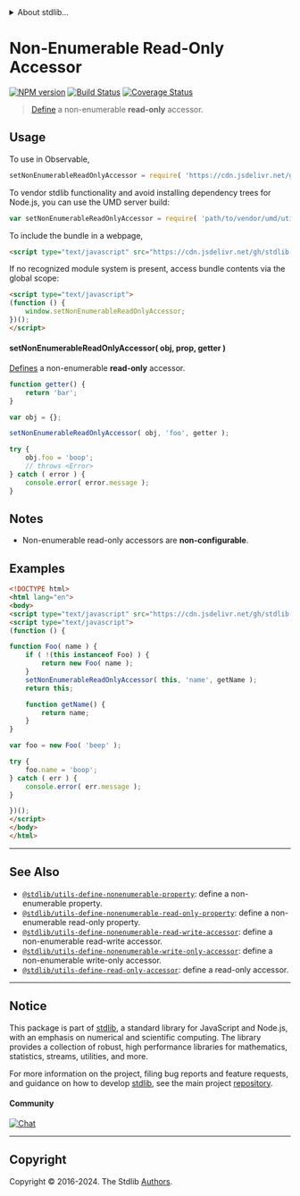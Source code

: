 <!--

@license Apache-2.0

Copyright (c) 2018 The Stdlib Authors.

Licensed under the Apache License, Version 2.0 (the "License");
you may not use this file except in compliance with the License.
You may obtain a copy of the License at

   http://www.apache.org/licenses/LICENSE-2.0

Unless required by applicable law or agreed to in writing, software
distributed under the License is distributed on an "AS IS" BASIS,
WITHOUT WARRANTIES OR CONDITIONS OF ANY KIND, either express or implied.
See the License for the specific language governing permissions and
limitations under the License.

-->


<details>
  <summary>
    About stdlib...
  </summary>
  <p>We believe in a future in which the web is a preferred environment for numerical computation. To help realize this future, we've built stdlib. stdlib is a standard library, with an emphasis on numerical and scientific computation, written in JavaScript (and C) for execution in browsers and in Node.js.</p>
  <p>The library is fully decomposable, being architected in such a way that you can swap out and mix and match APIs and functionality to cater to your exact preferences and use cases.</p>
  <p>When you use stdlib, you can be absolutely certain that you are using the most thorough, rigorous, well-written, studied, documented, tested, measured, and high-quality code out there.</p>
  <p>To join us in bringing numerical computing to the web, get started by checking us out on <a href="https://github.com/stdlib-js/stdlib">GitHub</a>, and please consider <a href="https://opencollective.com/stdlib">financially supporting stdlib</a>. We greatly appreciate your continued support!</p>
</details>

# Non-Enumerable Read-Only Accessor

[![NPM version][npm-image]][npm-url] [![Build Status][test-image]][test-url] [![Coverage Status][coverage-image]][coverage-url] <!-- [![dependencies][dependencies-image]][dependencies-url] -->

> [Define][@stdlib/utils/define-property] a non-enumerable **read-only** accessor.



<section class="usage">

## Usage

<!-- eslint-disable id-length -->

To use in Observable,

```javascript
setNonEnumerableReadOnlyAccessor = require( 'https://cdn.jsdelivr.net/gh/stdlib-js/utils-define-nonenumerable-read-only-accessor@v0.2.0-umd/browser.js' )
```

To vendor stdlib functionality and avoid installing dependency trees for Node.js, you can use the UMD server build:

```javascript
var setNonEnumerableReadOnlyAccessor = require( 'path/to/vendor/umd/utils-define-nonenumerable-read-only-accessor/index.js' )
```

To include the bundle in a webpage,

```html
<script type="text/javascript" src="https://cdn.jsdelivr.net/gh/stdlib-js/utils-define-nonenumerable-read-only-accessor@v0.2.0-umd/browser.js"></script>
```

If no recognized module system is present, access bundle contents via the global scope:

```html
<script type="text/javascript">
(function () {
    window.setNonEnumerableReadOnlyAccessor;
})();
</script>
```

#### setNonEnumerableReadOnlyAccessor( obj, prop, getter )

[Defines][@stdlib/utils/define-property] a non-enumerable **read-only** accessor.

<!-- eslint-disable id-length -->

```javascript
function getter() {
    return 'bar';
}

var obj = {};

setNonEnumerableReadOnlyAccessor( obj, 'foo', getter );

try {
    obj.foo = 'boop';
    // throws <Error>
} catch ( error ) {
    console.error( error.message );
}
```

</section>

<!-- /.usage -->

<section class="notes">

## Notes

-   Non-enumerable read-only accessors are **non-configurable**.

</section>

<!-- /.notes -->

<section class="examples">

## Examples

<!-- eslint-disable id-length -->

<!-- eslint no-undef: "error" -->

```html
<!DOCTYPE html>
<html lang="en">
<body>
<script type="text/javascript" src="https://cdn.jsdelivr.net/gh/stdlib-js/utils-define-nonenumerable-read-only-accessor@v0.2.0-umd/browser.js"></script>
<script type="text/javascript">
(function () {

function Foo( name ) {
    if ( !(this instanceof Foo) ) {
        return new Foo( name );
    }
    setNonEnumerableReadOnlyAccessor( this, 'name', getName );
    return this;

    function getName() {
        return name;
    }
}

var foo = new Foo( 'beep' );

try {
    foo.name = 'boop';
} catch ( err ) {
    console.error( err.message );
}

})();
</script>
</body>
</html>
```

</section>

<!-- /.examples -->

<!-- Section for related `stdlib` packages. Do not manually edit this section, as it is automatically populated. -->

<section class="related">

* * *

## See Also

-   <span class="package-name">[`@stdlib/utils-define-nonenumerable-property`][@stdlib/utils/define-nonenumerable-property]</span><span class="delimiter">: </span><span class="description">define a non-enumerable property.</span>
-   <span class="package-name">[`@stdlib/utils-define-nonenumerable-read-only-property`][@stdlib/utils/define-nonenumerable-read-only-property]</span><span class="delimiter">: </span><span class="description">define a non-enumerable read-only property.</span>
-   <span class="package-name">[`@stdlib/utils-define-nonenumerable-read-write-accessor`][@stdlib/utils/define-nonenumerable-read-write-accessor]</span><span class="delimiter">: </span><span class="description">define a non-enumerable read-write accessor.</span>
-   <span class="package-name">[`@stdlib/utils-define-nonenumerable-write-only-accessor`][@stdlib/utils/define-nonenumerable-write-only-accessor]</span><span class="delimiter">: </span><span class="description">define a non-enumerable write-only accessor.</span>
-   <span class="package-name">[`@stdlib/utils-define-read-only-accessor`][@stdlib/utils/define-read-only-accessor]</span><span class="delimiter">: </span><span class="description">define a read-only accessor.</span>

</section>

<!-- /.related -->

<!-- Section for all links. Make sure to keep an empty line after the `section` element and another before the `/section` close. -->


<section class="main-repo" >

* * *

## Notice

This package is part of [stdlib][stdlib], a standard library for JavaScript and Node.js, with an emphasis on numerical and scientific computing. The library provides a collection of robust, high performance libraries for mathematics, statistics, streams, utilities, and more.

For more information on the project, filing bug reports and feature requests, and guidance on how to develop [stdlib][stdlib], see the main project [repository][stdlib].

#### Community

[![Chat][chat-image]][chat-url]

---

## Copyright

Copyright &copy; 2016-2024. The Stdlib [Authors][stdlib-authors].

</section>

<!-- /.stdlib -->

<!-- Section for all links. Make sure to keep an empty line after the `section` element and another before the `/section` close. -->

<section class="links">

[npm-image]: http://img.shields.io/npm/v/@stdlib/utils-define-nonenumerable-read-only-accessor.svg
[npm-url]: https://npmjs.org/package/@stdlib/utils-define-nonenumerable-read-only-accessor

[test-image]: https://github.com/stdlib-js/utils-define-nonenumerable-read-only-accessor/actions/workflows/test.yml/badge.svg?branch=v0.2.0
[test-url]: https://github.com/stdlib-js/utils-define-nonenumerable-read-only-accessor/actions/workflows/test.yml?query=branch:v0.2.0

[coverage-image]: https://img.shields.io/codecov/c/github/stdlib-js/utils-define-nonenumerable-read-only-accessor/main.svg
[coverage-url]: https://codecov.io/github/stdlib-js/utils-define-nonenumerable-read-only-accessor?branch=v0.2.0

<!--

[dependencies-image]: https://img.shields.io/david/stdlib-js/utils-define-nonenumerable-read-only-accessor.svg
[dependencies-url]: https://david-dm.org/stdlib-js/utils-define-nonenumerable-read-only-accessor/main

-->

[chat-image]: https://img.shields.io/gitter/room/stdlib-js/stdlib.svg
[chat-url]: https://app.gitter.im/#/room/#stdlib-js_stdlib:gitter.im

[stdlib]: https://github.com/stdlib-js/stdlib

[stdlib-authors]: https://github.com/stdlib-js/stdlib/graphs/contributors

[umd]: https://github.com/umdjs/umd
[es-module]: https://developer.mozilla.org/en-US/docs/Web/JavaScript/Guide/Modules

[deno-url]: https://github.com/stdlib-js/utils-define-nonenumerable-read-only-accessor/tree/deno
[deno-readme]: https://github.com/stdlib-js/utils-define-nonenumerable-read-only-accessor/blob/deno/README.md
[umd-url]: https://github.com/stdlib-js/utils-define-nonenumerable-read-only-accessor/tree/umd
[umd-readme]: https://github.com/stdlib-js/utils-define-nonenumerable-read-only-accessor/blob/umd/README.md
[esm-url]: https://github.com/stdlib-js/utils-define-nonenumerable-read-only-accessor/tree/esm
[esm-readme]: https://github.com/stdlib-js/utils-define-nonenumerable-read-only-accessor/blob/esm/README.md
[branches-url]: https://github.com/stdlib-js/utils-define-nonenumerable-read-only-accessor/blob/main/branches.md

[@stdlib/utils/define-property]: https://github.com/stdlib-js/utils-define-property/tree/umd

<!-- <related-links> -->

[@stdlib/utils/define-nonenumerable-property]: https://github.com/stdlib-js/utils-define-nonenumerable-property/tree/umd

[@stdlib/utils/define-nonenumerable-read-only-property]: https://github.com/stdlib-js/utils-define-nonenumerable-read-only-property/tree/umd

[@stdlib/utils/define-nonenumerable-read-write-accessor]: https://github.com/stdlib-js/utils-define-nonenumerable-read-write-accessor/tree/umd

[@stdlib/utils/define-nonenumerable-write-only-accessor]: https://github.com/stdlib-js/utils-define-nonenumerable-write-only-accessor/tree/umd

[@stdlib/utils/define-read-only-accessor]: https://github.com/stdlib-js/utils-define-read-only-accessor/tree/umd

<!-- </related-links> -->

</section>

<!-- /.links -->
